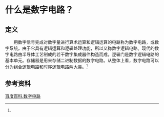 # 什么是数字电路？

## 定义

&emsp;&emsp;用数字信号完成对数字量进行算术运算和逻辑运算的电路称为数字电路，或数字系统。由于它具有逻辑运算和逻辑处理功能，所以又称数字逻辑电路。现代的数字电路由半导体工艺制成的若干数字集成器件构造而成。逻辑门是数字逻辑电路的基本单元。存储器是用来存储二进制数据的数字电路。从整体上看，数字电路可以分为组合逻辑电路和时序逻辑电路两大类。[^1]

## 参考资料

[^1]:
[百度百科.数字电路](https://baike.baidu.com/item/%E6%95%B0%E5%AD%97%E7%94%B5%E8%B7%AF/1705)
